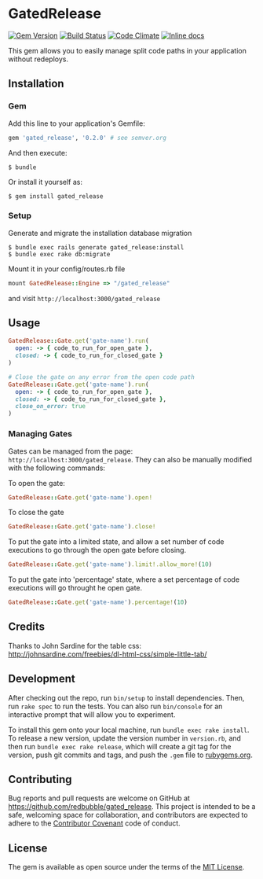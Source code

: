 # GatedRelease

[![Gem Version](https://badge.fury.io/rb/gated_release.svg)](http://badge.fury.io/rb/gated_release)
[![Build Status](https://travis-ci.org/redbubble/gated_release.svg?branch=master)](https://travis-ci.org/redbubble/gated_release)
[![Code Climate](https://codeclimate.com/github/redbubble/gated_release.svg)](https://codeclimate.com/github/redbubble/gated/release)
[![Inline docs](http://inch-ci.org/github/redbubble/gated_release.svg?branch=master)](http://inch-ci.org/github/redbubble/gated_release)

This gem allows you to easily manage split code paths in your application without redeploys.

## Installation

### Gem

Add this line to your application's Gemfile:

```ruby
gem 'gated_release', '0.2.0' # see semver.org
```

And then execute:

    $ bundle

Or install it yourself as:

    $ gem install gated_release

### Setup

Generate and migrate the installation database migration

```
$ bundle exec rails generate gated_release:install
$ bundle exec rake db:migrate
```

Mount it in your config/routes.rb file

```ruby
mount GatedRelease::Engine => "/gated_release"
```

and visit `http://localhost:3000/gated_release`

## Usage

```ruby
GatedRelease::Gate.get('gate-name').run(
  open: -> { code_to_run_for_open_gate },
  closed: -> { code_to_run_for_closed_gate }
)
```

```ruby
# Close the gate on any error from the open code path
GatedRelease::Gate.get('gate-name').run(
  open: -> { code_to_run_for_open_gate },
  closed: -> { code_to_run_for_closed_gate },
  close_on_error: true
)
```


### Managing Gates
Gates can be managed from the page: `http://localhost:3000/gated_release`.
They can also be manually modified with the following commands:

To open the gate:
```ruby
GatedRelease::Gate.get('gate-name').open!
```

To close the gate
```ruby
GatedRelease::Gate.get('gate-name').close!
```

To put the gate into a limited state, and allow a set number of code executions to go through the open gate before closing.
```ruby
GatedRelease::Gate.get('gate-name').limit!.allow_more!(10)
```

To put the gate into 'percentage' state, where a set percentage of code executions will go throught he open gate.
```ruby
GatedRelease::Gate.get('gate-name').percentage!(10)
```

## Credits

Thanks to John Sardine for the table css: http://johnsardine.com/freebies/dl-html-css/simple-little-tab/

## Development

After checking out the repo, run `bin/setup` to install dependencies. Then, run `rake spec` to run the tests. You can also run `bin/console` for an interactive prompt that will allow you to experiment.

To install this gem onto your local machine, run `bundle exec rake install`. To release a new version, update the version number in `version.rb`, and then run `bundle exec rake release`, which will create a git tag for the version, push git commits and tags, and push the `.gem` file to [rubygems.org](https://rubygems.org).

## Contributing

Bug reports and pull requests are welcome on GitHub at https://github.com/redbubble/gated_release. This project is intended to be a safe, welcoming space for collaboration, and contributors are expected to adhere to the [Contributor Covenant](http://contributor-covenant.org) code of conduct.


## License

The gem is available as open source under the terms of the [MIT License](http://opensource.org/licenses/MIT).

